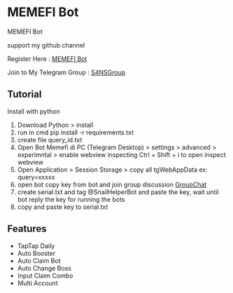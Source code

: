 # MEMEFI Bot
MEMEFI Bot 

support my github channel 

Register Here : [MEMEFI Bot](https://t.me/memefi_coin_bot?start=r_e8e1c3ae19)

Join to My Telegram Group : [S4NSGroup](https://t.me/sansxgroup)


## Tutorial

Install with python

1. Download Python > install
2. run in cmd pip install -r requirements.txt
3. create file query_id.txt
4. Open Bot Memefi di PC (Telegram Desktop) > settings > advanced > experimntal > enable webview inspecting
    Ctrl + Shift + i to open inspect webview
5. Open Application > Session Storage > copy all tgWebAppData ex: query=xxxxx
6. open bot copy key from bot and join group discussion [GroupChat](https://t.me/+gU8ad-nLYNI3NjY1)
7. create serial.txt and tag @SnailHelperBot and paste the key, wait until bot reply the key for running the bots
8. copy and paste key to serial.txt


## Features
- TapTap Daily
- Auto Booster
- Auto Claim Bot
- Auto Change Boss
- Input Claim Combo
- Multi Account
